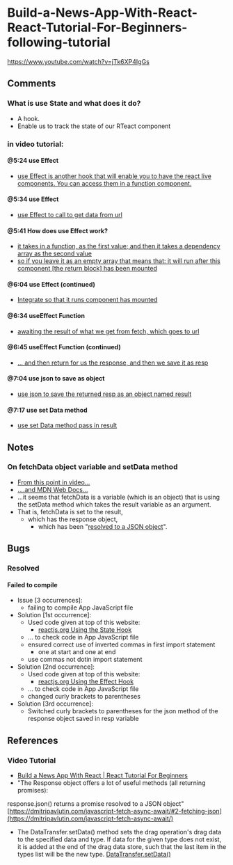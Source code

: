 # Build-a-News-App-With-React-React-Tutorial-For-Beginners-following-tutorial
https://www.youtube.com/watch?v=jTk6XP4IgGs


## Comments
### What is use State and what does it do?
- A hook.
- Enable us to track the state of our RTeact component

### in video tutorial:

#### @5:24 use Effect

- [use Effect is another hook that will enable you to have the react live components.  You can access them in a function component.](https://youtu.be/jTk6XP4IgGs?t=324)

#### @5:34 use Effect

- [use Effect to call to get data from url](https://youtu.be/jTk6XP4IgGs?t=334)

#### @5:41 How does use Effect work?

- [it takes in a function, as the first value; and then it takes a dependency array as the second value](https://youtu.be/jTk6XP4IgGs?t=341)
- [so if you leave it as an empty array that means that: it will run after this component [the return block] has been mounted](https://youtu.be/jTk6XP4IgGs?t=348)

#### @6:04 use Effect (continued)
- [Integrate so that it runs component has mounted](https://youtu.be/jTk6XP4IgGs?t=364)

#### @6:34 useEffect Function
- [awaiting the result of what we get from fetch, which goes to url](https://youtu.be/jTk6XP4IgGs?t=400)

#### @6:45 useEffect Function (continued)
- [... and then return for us the response, and then we save it as resp](https://youtu.be/jTk6XP4IgGs?t=405)

#### @7:04 use json to save as object
- [use json to save the returned resp as an object named result](https://youtu.be/jTk6XP4IgGs?t=424)

#### @7:17 use set Data method
- [use set Data method pass in result](https://youtu.be/jTk6XP4IgGs?t=437)

## Notes
### On fetchData object variable and setData method
- [From this point in video...](https://youtu.be/jTk6XP4IgGs?t=437)
- [....and MDN Web Docs...](https://developer.mozilla.org/en-US/docs/Web/API/DataTransfer/setData)
- ...it seems that fetchData is a variable (which is an object) that is using the setData method which takes the result variable as an argument.
- That is, fetchData is set to the result,
    - which has the response object, 
        - which has been "[resolved to a JSON object](https://dmitripavlutin.com/javascript-fetch-async-await/#2-fetching-json)".

## Bugs
### Resolved
#### Failed to compile
- Issue [3 occurrences]:
    - failing to compile App JavaScript file
- Solution [1st occurrence]:
    - Used code given at top of this website:
        - [reactjs.org Using the State Hook](https://reactjs.org/docs/hooks-state.html)
    - ... to check code in App JavaScript file
    - ensured correct use of inverted commas in first import statement
        - one at start and one at end
    - use commas not dotin import statement
- Solution [2nd occurrence]:
    - Used code given at top of this website:
        - [reactjs.org Using the Effect Hook](https://reactjs.org/docs/hooks-effect.html)
    - ... to check code in App JavaScript file
    - changed curly brackets to parentheses
- Solution [3rd occurrence]:
    - Switched curly brackets to parentheses for the json method of the response object saved in resp variable

## References

### Video Tutorial
- [Build a News App With React | React Tutorial For Beginners]()
- "The Response object offers a lot of useful methods (all returning promises):

response.json() returns a promise resolved to a JSON object" [https://dmitripavlutin.com/javascript-fetch-async-await/#2-fetching-json](https://dmitripavlutin.com/javascript-fetch-async-await/)
- The DataTransfer.setData() method sets the drag operation's drag data to the specified data and type. If data for the given type does not exist, it is added at the end of the drag data store, such that the last item in the types list will be the new type. [DataTransfer.setData()](https://developer.mozilla.org/en-US/docs/Web/API/DataTransfer/setData)